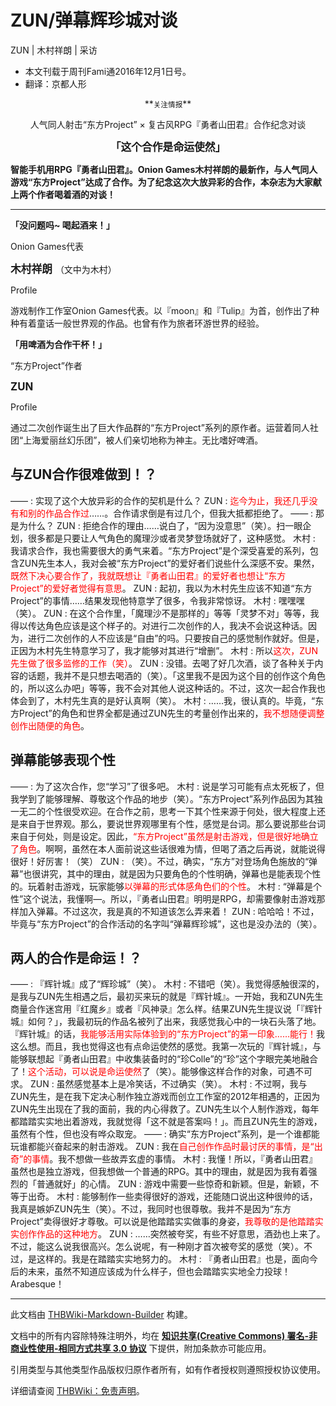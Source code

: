 # ZUN/弹幕辉珍城对谈

<!-- source html: G:\repos\THBWiki-Markdown-Builder\THBWikiMarkdown\Temp\main\7\78\ns0%3AZUN%2F%E5%BC%B9%E5%B9%95%E8%BE%89%E7%8F%8D%E5%9F%8E%E5%AF%B9%E8%B0%88.html -->

ZUN | 木村祥朗 | 采访

- 本文刊载于周刊Fami通2016年12月1日号。
- 翻译：京都人形


<center> **<small>关注情报</small>**   

  
人气同人射击“东方Project” × 复古风RPG『勇者山田君』合作纪念对谈  

<big> **「这个合作是命运使然」** </big>  

  

</center>

  
 **智能手机用RPG『勇者山田君』。Onion Games木村祥朗的最新作，与人气同人游戏“东方Project”达成了合作。为了纪念这次大放异彩的合作，本杂志为大家献上两个作者喝着酒的对谈！** 
  

  

___

  
 **「没问题吗~ 喝起酒来！」**   

Onion Games代表  

<big> **木村祥朗** </big>（文中为木村）  

Profile  

游戏制作工作室Onion Games代表。以『moon』和『Tulip』为首，创作出了种种有着童话一般世界观的作品。也曾有作为旅者环游世界的经验。  

  
  
  

 **「用啤酒为合作干杯！」**   

“东方Project”作者  

<big> **ZUN** </big>  

Profile  

通过二次创作诞生出了巨大作品群的“东方Project”系列的原作者。运营着同人社团“上海爱丽丝幻乐团”，被人们亲切地称为神主。无比嗜好啤酒。  

  


## 与ZUN合作很难做到！？
——
: 实现了这个大放异彩的合作的契机是什么？
ZUN
: <font color="#FF0000">迄今为止，我还几乎没有和别的作品合作过</font>……。合作请求倒是有过几个，但我大抵都拒绝了。
——
: 那是为什么？
ZUN
: 拒绝合作的理由……说白了，“因为没意思”（笑）。扫一眼企划，很多都是只要让人气角色的魔理沙或者灵梦登场就好了，这种感觉。
木村
: 我请求合作，我也需要很大的勇气来着。“东方Project”是个深受喜爱的系列，包含ZUN先生本人，我对会被“东方Project”的爱好者们说些什么深感不安。果然，<font color="#FF0000">既然下决心要合作了，我就既想让『勇者山田君』的爱好者也想让“东方Project”的爱好者觉得有意思</font>。
ZUN
: 起初，我以为木村先生应该不知道“东方Project”的事情……结果发现他特意学了很多，令我非常惊讶。
木村
: 嘿嘿嘿（笑）。
ZUN
: 在这个合作里，「魔理沙不是那样的」等等「灵梦不对」等等，我得以传达角色应该是这个样子的。对进行二次创作的人，我决不会说这种话。因为，进行二次创作的人不应该是“自由”的吗。只要按自己的感觉制作就好。但是，正因为木村先生特意学习了，我才能够对其进行“增删”。
木村
: 所以<font color="#FF0000">这次，ZUN先生做了很多监修的工作（笑）</font>。
ZUN
: 没错。去喝了好几次酒，谈了各种关于内容的话题，我并不是只想去喝酒的（笑）。「这里我不是因为这个目的创作这个角色的，所以这么办吧」等等，我不会对其他人说这种话的。不过，这次一起合作我也体会到了，木村先生真的是好认真啊（笑）。
木村
: ……我，很认真的。毕竟，“东方Project”的角色和世界全都是通过ZUN先生的考量创作出来的，<font color="#FF0000">我不想随便调整创作出随便的角色</font>。


## 弹幕能够表现个性
——
: 为了这次合作，您“学习”了很多吧。
木村
: 说是学习可能有点太死板了，但我学到了能够理解、尊敬这个作品的地步（笑）。“东方Project”系列作品因为其独一无二的个性很受欢迎。在合作之前，思考一下其个性来源于何处，很大程度上还是来自于世界观。那么，要说世界观哪里有个性，感觉是台词。那么要说那些台词来自于何处，则是设定。因此，<font color="#FF0000">“东方Project”虽然是射击游戏，但是很好地确立了角色</font>。啊啊，虽然在本人面前说这些话很难为情，但喝了酒之后再说，就能说得很好！好厉害！（笑）
ZUN
: （笑）。不过，确实，“东方”对登场角色施放的“弹幕”也很讲究，其中的理由，就是因为只要角色的个性明确，弹幕也是能表现个性的。玩着射击游戏，玩家能够<font color="#FF0000">以弹幕的形式体感角色们的个性</font>。
木村
: “弹幕是个性”这个说法，我懂啊—。所以，『勇者山田君』明明是RPG，却需要像射击游戏那样加入弹幕。不过这次，我是真的不知道该怎么弄来着！
ZUN
: 哈哈哈！不过，毕竟与“东方Project”的合作活动的名字叫“弹幕辉珍城”，这也是没办法的（笑）。


## 两人的合作是命运！？
——
: 『辉针城』成了“辉珍城”（笑）。
木村
: 不错吧（笑）。我觉得感触很深的，是我与ZUN先生相遇之后，最初买来玩的就是『辉针城』。一开始，我和ZUN先生商量合作迷宫用『红魔乡』或者『风神录』怎么样。结果ZUN先生提议说「『辉针城』如何？」，我最初玩的作品名被列了出来，我感觉我心中的一块石头落了地。『辉针城』的话，<font color="#FF0000">我能够活用实际体验到的“东方Project”的第一印象……能行！</font>我这么想。而且，我也觉得这也有点命运使然的感觉。我第一次玩的『辉针城』，与能够联想起『勇者山田君』中收集装备时的“珍Colle”的“珍”这个字眼完美地融合了！<font color="#FF0000">这个活动，可以说是命运使然</font>了（笑）。能够像这样合作的对象，可遇不可求。
ZUN
: 虽然感觉基本上是冷笑话，不过确实（笑）。
木村
: 不过啊，我与ZUN先生，是在我下定决心制作独立游戏而创立工作室的2012年相遇的，正因为ZUN先生出现在了我的面前，我的内心得救了。ZUN先生以个人制作游戏，每年都踏踏实实地出着游戏，我就觉得「这不就是答案吗！」。而且ZUN先生的游戏，虽然有个性，但也没有哗众取宠。
——
: 确实“东方Project”系列，是一个谁都能玩谁都能兴奋起来的射击游戏。
ZUN
: 我在<font color="#FF0000">自己创作作品时最讨厌的事情，是“出奇”的事情</font>。我不想做一些故弄玄虚的事情。
木村
: 我懂！所以，『勇者山田君』虽然也是独立游戏，但我想做一个普通的RPG。其中的理由，就是因为我有着强烈的「普通就好」的心情。
ZUN
: 游戏中需要一些惊奇和新颖。但是，新颖，不等于出奇。
木村
: 能够制作一些卖得很好的游戏，还能随口说出这种很帅的话，我真是嫉妒ZUN先生（笑）。不过，我同时也很尊敬。我并不是因为“东方Project”卖得很好才尊敬。可以说是他踏踏实实做事的身姿，<font color="#FF0000">我尊敬的是他踏踏实实创作作品的这种地方</font>。
ZUN
: ……突然被夸奖，有些不好意思，酒劲也上来了。不过，能这么说我很高兴。怎么说呢，有一种刚才首次被夸奖的感觉（笑）。不过，是这样的。我是在踏踏实实地努力的。
木村
: 『勇者山田君』也是，面向今后的未来，虽然不知道应该成为什么样子，但也会踏踏实实地全力投球！Arabesque！





---

此文档由 [THBWiki-Markdown-Builder](https://github.com/Delsin-Yu/THBWiki-Markdown-Builder) 构建。

文档中的所有内容除特殊注明外，均在 [**知识共享(Creative Commons) 署名-非商业性使用-相同方式共享 3.0 协议**](https://creativecommons.org/licenses/by-sa/3.0/deed.zh-hans) 下提供，附加条款亦可能应用。

引用类型与其他类型作品版权归原作者所有，如有作者授权则遵照授权协议使用。

详细请查阅 [THBWiki：免责声明](https://thbwiki.cc/THBWiki:%E5%85%8D%E8%B4%A3%E5%A3%B0%E6%98%8E)。

